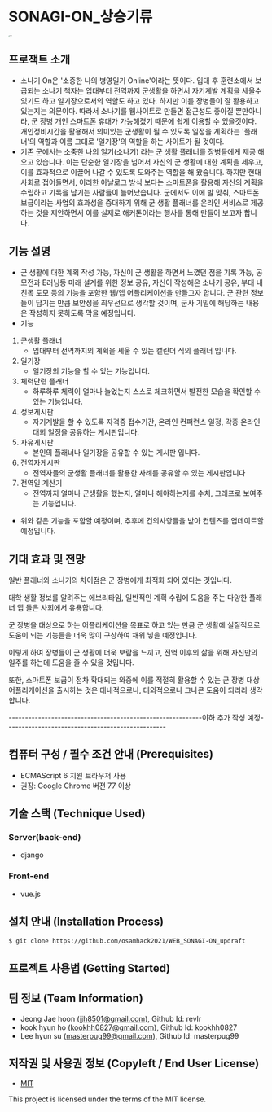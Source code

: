 # SONAGI-ON_상승기류

<img src="https://user-images.githubusercontent.com/33975225/133041510-963cf607-cd95-4348-b23b-7ad0da769835.png" alt="updraft2" style="zoom: 10%;" />

## 프로잭트 소개

- 소나기 On은 '소중한 나의 병영일기 Online'이라는 뜻이다. 입대 후 훈련소에서 보급되는 소나기 책자는 입대부터 전역까지 군생활을 하면서 자기계발 계획을 세울수 있기도 하고 일기장으로서의 역할도 하고 있다. 하지만 이를 장병들이 잘 활용하고 있는지는 의문이다. 따라서 소나기를 웹사이트로 만들면 접근성도 좋아질 뿐만아니라, 군 장병 개인 스마트폰 휴대가 가능해졌기 때문에 쉽게 이용할 수 있을것이다. 개인정비시간을 활용해서 의미있는 군생활이 될 수 있도록 일정을 계획하는 '플래너'의 역할과 이름 그대로 '일기장'의 역할을 하는 사이트가 될 것이다.
- 기존 군에서는 소중한 나의 일기(소나기) 라는 군 생활 플래너를 장병들에게 제공 해오고 있습니다. 이는 단순한 일기장을 넘어서 자신의 군 생활에 대한 계획을 세우고, 이를 효과적으로 이끌어 나갈 수 있도록 도와주는 역할을 해 왔습니다. 하지만 현대 사회로 접어들면서, 이러한 아날로그 방식 보다는 스마트폰을 활용해 자신의 계획을 수립하고 기록을 남기는 사람들이 늘어났습니다. 군에서도 이에 발 맞춰, 스마트폰 보급이라는 사업의 효과성을 증대하기 위해 군 생활 플래너를 온라인 서비스로 제공하는 것을 제안하면서 이를 실제로 해커톤이라는 행사를 통해 만들어 보고자 합니다.



## 기능 설명

- 군 생활에 대한 계획 작성 가능, 자신이 군 생활을 하면서 느꼈던 점을 기록 가능, 공모전과 E러닝등 미래 설계를 위한 정보 공유, 자신이 작성해온 소나기 공유, 부대 내 친목 도모 등의 기능을 포함한 웹/앱 어플리케이션을 만들고자 합니다. 군 관련 정보들이 담기는 만큼 보안성을 최우선으로 생각할 것이며, 군사 기밀에 해당하는 내용은 작성하지 못하도록 막을 예정입니다.
- 기능

1. 군생활 플래너
   -  입대부터 전역까지의 계획을 세울 수 있는 캘린더 식의 플래너 입니다.
2. 일기장 
   - 일기장의 기능을 할 수 있는 기능입니다.
3. 체력단련 플래너
   -  하루하루 체력이 얼마나 늘었는지 스스로 체크하면서 발전한 모습을 확인할 수 있는 기능입니다.
4. 정보게시판 
   - 자기계발을 할 수 있도록 자격증 접수기간, 온라인 컨퍼런스 일정, 각종 온라인 대회 일정을 공유하는 게시판입니다.
5. 자유게시판 
   - 본인의 플래너나 일기장을 공유할 수 있는 게시판 입니다.
6. 전역자게시판 
   - 전역자들의 군생활 플래너를 활용한 사례를 공유할 수 있는 게시판입니다
7. 전역일 계산기
   -  전역까지 얼마나 군생활을 했는지, 얼마나 해야하는지를 수치, 그래프로 보여주는 기능입니다.



 - 위와 같은 기능을 포함할 예정이며, 추후에 건의사항들을 받아 컨텐츠를 업데이트할 예정입니다.



## 기대 효과 및 전망

일반 플래너와 소나기의 차이점은 군 장병에게 최적화 되어 있다는 것입니다. 

대학 생활 정보를 알려주는 에브리타임, 일반적인 계획 수립에 도움을 주는 다양한 플래너 앱 들은 사회에서 유용합니다.

군 장병을 대상으로 하는 어플리케이션을 목표로 하고 있는 만큼 군 생활에 실질적으로 도움이 되는 기능들을 더욱 많이 구상하여 채워 넣을 예정입니다. 

이렇게 하여 장병들이 군 생활에 더욱 보람을 느끼고, 전역 이후의 삶을 위해 자신만의 일주를 하는데 도움을 줄 수 있을 것입니다. 

또한, 스마트폰 보급이 점차 확대되는 와중에 이를 적절히 활용할 수 있는 군 장병 대상 어플리케이션을 출시하는 것은 대내적으로나, 대외적으로나 크나큰 도움이 되리라 생각합니다.

-----------------------------------------------------------이하 추가 작성 예정-------------------------------------------------

## 컴퓨터 구성 / 필수 조건 안내 (Prerequisites)

* ECMAScript 6 지원 브라우저 사용
* 권장: Google Chrome 버젼 77 이상

## 기술 스택 (Technique Used) 

### Server(back-end)

 -  django

### Front-end

 -  vue.js 

## 설치 안내 (Installation Process)

```bash
$ git clone https://github.com/osamhack2021/WEB_SONAGI-ON_updraft

```



## 프로젝트 사용법 (Getting Started)



## 팀 정보 (Team Information)

- Jeong Jae hoon (jjh8501@gmail.com), Github Id: revlr
- kook hyun ho (kookhh0827@gmail.com), Github Id: kookhh0827
- Lee hyun su (masterpug99@gmail.com), Github Id: masterpug99



## 저작권 및 사용권 정보 (Copyleft / End User License)

 * [MIT](https://github.com/osam2020-WEB/Sample-ProjectName-TeamName/blob/master/license.md)

This project is licensed under the terms of the MIT license.
